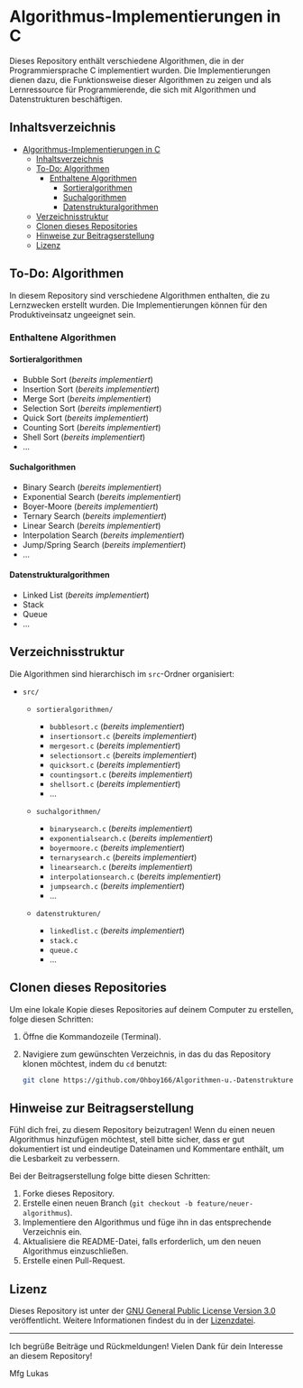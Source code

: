 # Algorithmus-Implementierungen in C

Dieses Repository enthält verschiedene Algorithmen, die in der Programmiersprache C implementiert wurden. Die Implementierungen dienen dazu, die Funktionsweise dieser Algorithmen zu zeigen und als Lernressource für Programmierende, die sich mit Algorithmen und Datenstrukturen beschäftigen.

## Inhaltsverzeichnis

- [Algorithmus-Implementierungen in C](#algorithmus-implementierungen-in-c)
  - [Inhaltsverzeichnis](#inhaltsverzeichnis)
  - [To-Do: Algorithmen](#to-do-algorithmen)
    - [Enthaltene Algorithmen](#enthaltene-algorithmen)
      - [Sortieralgorithmen](#sortieralgorithmen)
      - [Suchalgorithmen](#suchalgorithmen)
      - [Datenstrukturalgorithmen](#datenstrukturalgorithmen)
  - [Verzeichnisstruktur](#verzeichnisstruktur)
  - [Clonen dieses Repositories](#clonen-dieses-repositories)
  - [Hinweise zur Beitragserstellung](#hinweise-zur-beitragserstellung)
  - [Lizenz](#lizenz)
  
## To-Do: Algorithmen

In diesem Repository sind verschiedene Algorithmen enthalten, die zu Lernzwecken erstellt wurden. Die Implementierungen können für den Produktiveinsatz ungeeignet sein.

### Enthaltene Algorithmen

#### Sortieralgorithmen
- Bubble Sort (*bereits implementiert*)
- Insertion Sort (*bereits implementiert*)
- Merge Sort (*bereits implementiert*)
- Selection Sort (*bereits implementiert*)
- Quick Sort (*bereits implementiert*)
- Counting Sort (*bereits implementiert*)
- Shell Sort (*bereits implementiert*)
- ...

#### Suchalgorithmen
- Binary Search (*bereits implementiert*)
- Exponential Search (*bereits implementiert*)
- Boyer-Moore (*bereits implementiert*)
- Ternary Search (*bereits implementiert*)
- Linear Search (*bereits implementiert*)
- Interpolation Search (*bereits implementiert*)
- Jump/Spring Search (*bereits implementiert*)
- ...

#### Datenstrukturalgorithmen
- Linked List (*bereits implementiert*)
- Stack
- Queue
- ...

## Verzeichnisstruktur

Die Algorithmen sind hierarchisch im `src`-Ordner organisiert:

- `src/`
    - `sortieralgorithmen/`
        - `bubblesort.c` (*bereits implementiert*)
        - `insertionsort.c` (*bereits implementiert*)
        - `mergesort.c` (*bereits implementiert*)
        - `selectionsort.c` (*bereits implementiert*)
        - `quicksort.c` (*bereits implementiert*)
        - `countingsort.c` (*bereits implementiert*)
        - `shellsort.c` (*bereits implementiert*)
        - ...

    - `suchalgorithmen/`
        - `binarysearch.c` (*bereits implementiert*)
        - `exponentialsearch.c` (*bereits implementiert*)
        - `boyermoore.c` (*bereits implementiert*)
        - `ternarysearch.c` (*bereits implementiert*)
        - `linearsearch.c`  (*bereits implementiert*)
        - `interpolationsearch.c` (*bereits implementiert*)
        - `jumpsearch.c` (*bereits implementiert*)
        - ...

    - `datenstrukturen/`
        - `linkedlist.c` (*bereits implementiert*)
        - `stack.c`
        - `queue.c`
        - ...
## Clonen dieses Repositories

Um eine lokale Kopie dieses Repositories auf deinem Computer zu erstellen, folge diesen Schritten:

1. Öffne die Kommandozeile (Terminal).

2. Navigiere zum gewünschten Verzeichnis, in das du das Repository klonen möchtest, indem du `cd` benutzt:
   ```bash
   git clone https://github.com/Ohboy166/Algorithmen-u.-Datenstrukturen.git
## Hinweise zur Beitragserstellung

Fühl dich frei, zu diesem Repository beizutragen! Wenn du einen neuen Algorithmus hinzufügen möchtest, stell bitte sicher, dass er gut dokumentiert ist und eindeutige Dateinamen und Kommentare enthält, um die Lesbarkeit zu verbessern.

Bei der Beitragserstellung folge bitte diesen Schritten:

1. Forke dieses Repository.
2. Erstelle einen neuen Branch (`git checkout -b feature/neuer-algorithmus`).
3. Implementiere den Algorithmus und füge ihn in das entsprechende Verzeichnis ein.
4. Aktualisiere die README-Datei, falls erforderlich, um den neuen Algorithmus einzuschließen.
5. Erstelle einen Pull-Request.

## Lizenz

Dieses Repository ist unter der [GNU General Public License Version 3.0](https://www.gnu.org/licenses/gpl-3.0.html) veröffentlicht. Weitere Informationen findest du in der [Lizenzdatei](LICENSE).

---

Ich begrüße Beiträge und Rückmeldungen! 
Vielen Dank für dein Interesse an diesem Repository!


Mfg Lukas